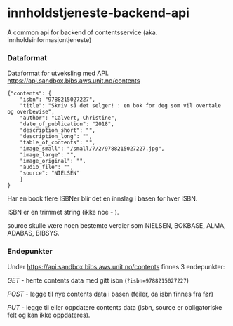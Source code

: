 # innholdstjeneste-backend-api
A common api for backend of contentsservice (aka. innholdsinformasjontjeneste)

### Dataformat
Dataformat for utveksling med API. https://api.sandbox.bibs.aws.unit.no/contents


```
{"contents": {
    "isbn": "9788215027227",
    "title": "Skriv så det selger! : en bok for deg som vil overtale og overbevise",
    "author": "Calvert, Christine",
    "date_of_publication": "2018",
    "description_short": "",
    "description_long": "",
    "table_of_contents": "",
    "image_small": "/small/7/2/9788215027227.jpg",
    "image_large": "",
    "image_original": "",
    "audio_file": "",
    "source": "NIELSEN"
    }
}
```


Har en book flere ISBNer blir det en innslag i basen for hver ISBN.

ISBN er en trimmet string (ikke noe - ).

source skulle være noen bestemte verdier som NIELSEN, BOKBASE, ALMA, ADABAS, BIBSYS.

### Endepunkter

Under https://api.sandbox.bibs.aws.unit.no/contents finnes 3 endepunkter:

_GET_ - hente contents data med gitt isbn (`?isbn=9788215027227`)

_POST_ - legge til nye contents data i basen (feiler, da isbn finnes fra før)

_PUT_ - legge til eller oppdatere contents data (isbn, source er obligatoriske felt og kan ikke oppdateres).


